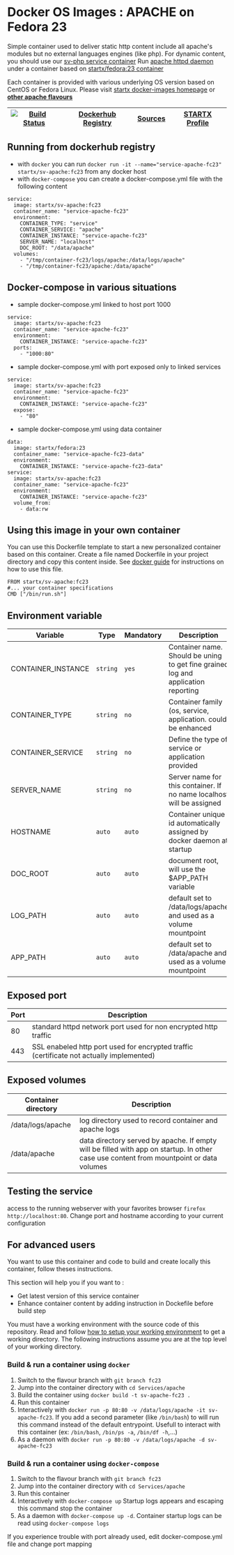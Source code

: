# Docker OS Images : APACHE on Fedora 23

Simple container used to deliver static http content include all apache's modules but no external languages engines (like php). For dynamic content, you should use our [sv-php service container](https://hub.docker.com/r/startx/sv-php)
Run [apache httpd daemon](https://httpd.apache.org/) under a container 
based on [startx/fedora:23 container](https://hub.docker.com/r/startx/fedora)

Each container is provided with various underlying OS version based on CentOS or 
Fedora Linux. Please visit [startx docker-images homepage](https://github.com/startxfr/docker-images/)
or **[other apache flavours](https://github.com/startxfr/docker-images/Services/apache/#available-flavours)**

| [![Build Status](https://travis-ci.org/startxfr/docker-images.svg)](https://travis-ci.org/startxfr/docker-images) | [Dockerhub Registry](https://hub.docker.com/r/startx/sv-apache/) | [Sources](https://github.com/startxfr/docker-images/Services/apache)             | [STARTX Profile](https://github.com/startxfr) | 
|-------------------------------------------------------------------------------------------------------------------|------------------------------------------------------------------|----------------------------------------------------------------------------------|-----------------------------------------------|

## Running from dockerhub registry

* with `docker` you can run `docker run -it --name="service-apache-fc23" startx/sv-apache:fc23` from any docker host
* with `docker-compose` you can create a docker-compose.yml file with the following content
```
service:
  image: startx/sv-apache:fc23
  container_name: "service-apache-fc23"
  environment:
    CONTAINER_TYPE: "service"
    CONTAINER_SERVICE: "apache"
    CONTAINER_INSTANCE: "service-apache-fc23"
    SERVER_NAME: "localhost"
    DOC_ROOT: "/data/apache"
  volumes:
    - "/tmp/container-fc23/logs/apache:/data/logs/apache"
    - "/tmp/container-fc23/apache:/data/apache"
```

## Docker-compose in various situations

* sample docker-compose.yml linked to host port 1000
```
service:
  image: startx/sv-apache:fc23
  container_name: "service-apache-fc23"
  environment:
    CONTAINER_INSTANCE: "service-apache-fc23"
  ports:
    - "1000:80"
```
* sample docker-compose.yml with port exposed only to linked services
```
service:
  image: startx/sv-apache:fc23
  container_name: "service-apache-fc23"
  environment:
    CONTAINER_INSTANCE: "service-apache-fc23"
  expose:
    - "80"
```
* sample docker-compose.yml using data container
```
data:
  image: startx/fedora:23
  container_name: "service-apache-fc23-data"
  environment:
    CONTAINER_INSTANCE: "service-apache-fc23-data"
service:
  image: startx/sv-apache:fc23
  container_name: "service-apache-fc23"
  environment:
    CONTAINER_INSTANCE: "service-apache-fc23"
  volume_from:
    - data:rw
```

## Using this image in your own container

You can use this Dockerfile template to start a new personalized container based on this container. Create a file named Dockerfile in your project directory and copy this content inside. See [docker guide](http://docs.docker.com/engine/reference/builder/) for instructions on how to use this file.
 ```
FROM startx/sv-apache:fc23
#... your container specifications
CMD ["/bin/run.sh"]
```

## Environment variable

| Variable                  | Type     | Mandatory | Description                                                              |
|---------------------------|----------|-----------|--------------------------------------------------------------------------|
| CONTAINER_INSTANCE        | `string` | `yes`     | Container name. Should be uning to get fine grained log and application reporting
| CONTAINER_TYPE            | `string` | `no`      | Container family (os, service, application. could be enhanced 
| CONTAINER_SERVICE         | `string` | `no`      | Define the type of service or application provided
| SERVER_NAME               | `string` | `no`      | Server name for this container. If no name localhost will be assigned
| HOSTNAME                  | `auto`   | `auto`    | Container unique id automatically assigned by docker daemon at startup
| DOC_ROOT                  | `auto`   | `auto`    | document root, will use the $APP_PATH variable
| LOG_PATH                  | `auto`   | `auto`    | default set to /data/logs/apache and used as a volume mountpoint
| APP_PATH                  | `auto`   | `auto`    | default set to /data/apache and used as a volume mountpoint

## Exposed port

| Port  | Description                                                              |
|-------|--------------------------------------------------------------------------|
| 80    | standard httpd network port used for non encrypted http traffic
| 443   | SSL enabeled http port used for encrypted traffic (certificate not actually implemented)

## Exposed volumes

| Container directory  | Description                                                              |
|----------------------|--------------------------------------------------------------------------|
| /data/logs/apache    | log directory used to record container and apache logs
| /data/apache         | data directory served by apache. If empty will be filled with app on startup. In other case use content from mountpoint or data volumes

## Testing the service

access to the running webserver with your favorites browser `firefox http://localhost:80`. Change port and hostname according to your current configuration

## For advanced users

You want to use this container and code to build and create locally this container, follow theses instructions.

This section will help you if you want to :
* Get latest version of this service container
* Enhance container content by adding instruction in Dockefile before build step

You must have a working environment with the source code of this repository. Read and follow [how to setup your working environment](https://github.com/startxfr/docker-images#setup-your-working-environment-mandatory) to get a working directory. The following instructions assume you are at the top level of your working directory.

### Build & run a container using `docker`

1. Switch to the flavour branch with `git branch fc23`
2. Jump into the container directory with `cd Services/apache`
3. Build the container using `docker build -t sv-apache-fc23 .`
4. Run this container 
  1. Interactively with `docker run -p 80:80 -v /data/logs/apache -it sv-apache-fc23`. If you add a second parameter (like `/bin/bash`) to will run this command instead of the default entrypoint. Usefull to interact with this container (ex: `/bin/bash`, `/bin/ps -a`, `/bin/df -h`,...) 
  2. As a daemon with `docker run -p 80:80 -v /data/logs/apache -d sv-apache-fc23`


### Build & run a container using `docker-compose`

1. Switch to the flavour branch with `git branch fc23`
2. Jump into the container directory with `cd Services/apache`
3. Run this container 
  1. Interactively with `docker-compose up` Startup logs appears and escaping this command stop the container
  2. As a daemon with `docker-compose up -d`. Container startup logs can be read using `docker-compose logs`

If you experience trouble with port already used, edit docker-compose.yml file and change port mapping
